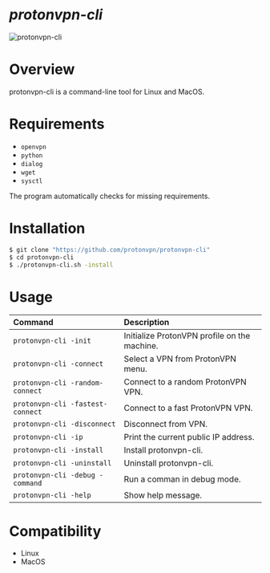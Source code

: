 *protonvpn-cli*
================

![protonvpn-cli](https://i.imgur.com/tDrwkX5l.png)

# Overview #
protonvpn-cli is a command-line tool for Linux and MacOS.

# Requirements #

* `openvpn`
* `python`
* `dialog`
* `wget`
* `sysctl`

The program automatically checks for missing requirements.


# Installation #

```bash
$ git clone "https://github.com/protonvpn/protonvpn-cli"
$ cd protonvpn-cli
$ ./protonvpn-cli.sh -install
```

# Usage #


| **Command**                      | **Description**                               |
| :------------------------------- | :-------------------------------------------- |
| `protonvpn-cli -init`            | Initialize ProtonVPN profile on the machine.  |
| `protonvpn-cli -connect`         | Select a VPN from ProtonVPN menu.             |
| `protonvpn-cli -random-connect`  | Connect to a random ProtonVPN VPN.            |
| `protonvpn-cli -fastest-connect` | Connect to a fast ProtonVPN VPN.              |
| `protonvpn-cli -disconnect`      | Disconnect from VPN.                          |
| `protonvpn-cli -ip`              | Print the current public IP address.          |
| `protonvpn-cli -install`         | Install protonvpn-cli.                        |
| `protonvpn-cli -uninstall`       | Uninstall protonvpn-cli.                      |
| `protonvpn-cli -debug -command`  | Run a comman in debug mode.                      |
| `protonvpn-cli -help`            | Show help message.                            |



# Compatibility #
* Linux
* MacOS
